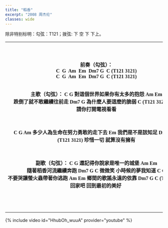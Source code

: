 ```yaml
---
title: "稻香"
excerpt: "2008 周杰伦"
classes: wide
---
```


除非特别标明：勾弦：T121；拨弦: 下 空 下 下上。

<table style="width:100%">
<tr>
<th>
<pre STYLE="font-family: Ariel;">
前奏（勾弦）：
C  G  Am  Em  Dm7 G  C (T121 3121)
C  G  Am  Em  Dm7 G  C (T121 3121)

主歌（勾弦）：
            C                 G
對這個世界如果你有太多的抱怨
Am              Em
跌倒了就不敢繼續往前走
Dm7            G
為什麼人要這麼的脆弱
    C (T121 3121)
墮落 請你打開電視看看

C                 G                         Am
多少人為生命在努力勇敢的走下去
        Em
我們是不是該知足
Dm7        G                          C (T121 3121)
        珍惜一切 就算沒有擁有

副歌（勾弦）：
        C             G
還記得你說家是唯一的城堡
Am         Em
隨著稻香河流繼續奔跑
Dm7             G                 C
微微笑 小時候的夢我知道
        C             G
不要哭讓螢火蟲帶著你逃跑
Am         Em
鄉間的歌謠永遠的依靠
Dm7             G             C (T121 3121)
回家吧 回到最初的美好
</pre>
</th>

<th>
<pre STYLE="font-family: Ariel;">
间奏（拨弦）：
C  G  Am  Em  Dm7 G  C C
C  G  Am  Em  Dm7 G  C C (空 空 下 下上)

主歌（拨弦）：
            C                     G
不要這麼容易就想放棄 就像我說的
Am                           Em
     追不到的夢想 換個夢不就得了
Dm7                    G
     為自己的人生鮮艷上色
            C                          (空 空 空 空)
先把愛塗上喜歡的顏色
            C                          G
笑一個吧 功成名就不是目的
          Am                          Em
讓自己快樂快樂這才叫做意義
          Dm7               G                     C                     C (空 空 下 下上)
童年的紙飛機 現在終於飛回我手裡
                C                G                         Am
所謂的那快樂 赤腳在田裡追蜻蜓追到累了
        Em                          Dm7             G
偷摘水果被蜜蜂給叮到怕了 誰在偷笑呢
            C                     C (空 空 下 下上)
我靠著稻草人吹著風唱著歌睡著了
C                       G
哦 哦 午後吉它在蟲鳴中更清脆
Am                   Em
哦 哦 陽光灑在路上就不怕心碎
Dm7       G                          C                     C (空 空 下 下上)
       珍惜一切 就算沒有擁有

副歌（拨弦）：
👈👈👈看左边

尾奏（勾弦）：
C  G  Am  Em  Dm7 G  C (T121 3121)
C  G  Am  Em  Dm7 G  C (T121 3)
</pre>
</th>
</tr>
</table>

{% include video id="HhubOh_wuuA" provider="youtube" %}
